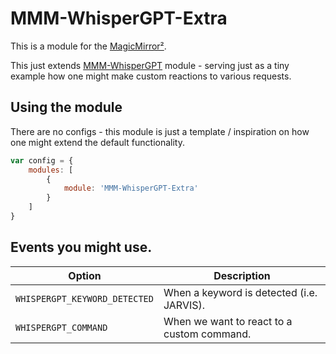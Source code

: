 # MMM-WhisperGPT-Extra

This is a module for the [MagicMirror²](https://github.com/MichMich/MagicMirror/).

This just extends [MMM-WhisperGPT]() module - serving just as a tiny example how one might make custom reactions to various requests.

## Using the module

There are no configs - this module is just a template / inspiration on how one might extend the default functionality.
```js
var config = {
    modules: [
        {
            module: 'MMM-WhisperGPT-Extra'
        }
    ]
}
```

## Events you might use.

| Option                               | Description
|-----------------                     |-----------
| `WHISPERGPT_KEYWORD_DETECTED`        | When a keyword is detected (i.e. JARVIS).
| `WHISPERGPT_COMMAND`                 | When we want to react to a custom command. 
